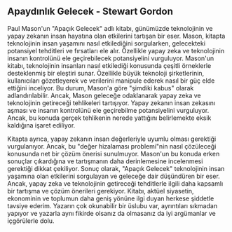 ## Apaydınlık Gelecek - Stewart Gordon

Paul Mason'un "Apaçık Gelecek" adlı kitabı, günümüzde teknolojinin ve yapay zekanın insan hayatına olan etkilerini tartışan bir eser. Mason, kitapta teknolojinin insan yaşamını nasıl etkilediğini sorgularken, gelecekteki potansiyel tehditleri ve fırsatları ele alır. Özellikle yapay zeka ve teknolojinin insanın kontrolünü ele geçirebilecek potansiyelini vurguluyor. Mason'un kitabı, teknolojinin insanları nasıl etkilediği konusunda çeşitli örneklerle desteklenmiş bir eleştiri sunar. Özellikle büyük teknoloji şirketlerinin, kullanıcıları gözetleyerek ve verilerini manipule ederek nasıl bir güç elde ettiğini inceliyor. Bu durum, Mason'a göre "şimdiki kabus" olarak adlandırılabilir. Ancak, Mason geleceğe odaklanarak yapay zeka ve teknolojinin getireceği tehlikeleri tartışıyor. Yapay zekanın insan zekasını aşması ve insanın kontrolünü ele geçirebilme potansiyelini vurguluyor. Ancak, bu konuda gerçek tehlikenin nerede yattığını belirlemekte eksik kaldığına işaret ediliyor.

Kitapta ayrıca, yapay zekanın insan değerleriyle uyumlu olması gerektiği vurgulanıyor. Ancak, bu "değer hizalaması problemi"nin nasıl çözüleceği konusunda net bir çözüm önerisi sunulmuyor. Mason'un bu konuda erken sonuçlar çıkardığına ve tartışmanın daha derinlemesine incelenmesi gerektiği dikkat çekiliyor. Sonuç olarak, "Apaçık Gelecek" teknolojinin insan yaşamına olan etkilerini sorgulayan ve geleceğe dair düşündüren bir eser. Ancak, yapay zeka ve teknolojinin getireceği tehditlerle ilgili daha kapsamlı bir tartışma ve çözüm önerileri gerekiyor. Kitabı, aktüel siyasetin, ekonominin ve toplumun daha geniş yönüne ilgi duyan herkese şiddetle tavsiye ederim. Yazarın çok okunabilir bir üslubu var, ayrıntıları sıkmadan yapıyor ve yazarla aynı fikirde olsanız da olmasanız da iyi argümanlar ve içgörülerle dolu.





